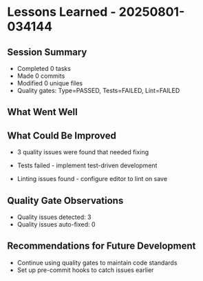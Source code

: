 # Lessons Learned - 20250801-034144

## Session Summary

- Completed 0 tasks
- Made 0 commits
- Modified 0 unique files
- Quality gates: Type=PASSED, Tests=FAILED, Lint=FAILED

## What Went Well

## What Could Be Improved

- 3 quality issues were found that needed fixing

- Tests failed - implement test-driven development
- Linting issues found - configure editor to lint on save

## Quality Gate Observations

- Quality issues detected: 3
- Quality issues auto-fixed: 0

## Recommendations for Future Development

- Continue using quality gates to maintain code standards
- Set up pre-commit hooks to catch issues earlier
